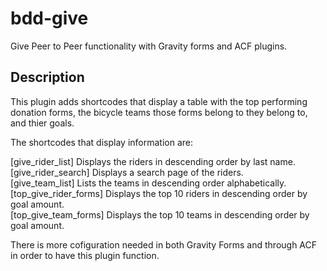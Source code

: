 # bdd-give
Give Peer to Peer functionality with Gravity forms and ACF plugins. 

## Description

This plugin adds shortcodes that display a table with the top performing donation forms, the bicycle teams 
those forms belong to they belong to, and thier goals.

The shortcodes that display information are:

[give_rider_list] Displays the riders in descending order by last name.<br>
[give_rider_search] Displays a search page of the riders.<br>
[give_team_list] Lists the teams in descending order alphabetically.<br>
[top_give_rider_forms] Displays the top 10 riders in descending order by goal amount.<br>
[top_give_team_forms] Displays the top 10 teams in descending order by goal amount.<br>

There is more cofiguration needed in both Gravity Forms and through ACF in order to have this plugin function.
